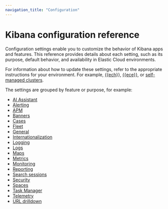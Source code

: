 ```yaml
---
navigation_title: "Configuration"
---
```

# Kibana configuration reference

Configuration settings enable you to customize the behavior of Kibana apps and features.
This reference provides details about each setting, such as its purpose, default behavior, and availability in Elastic Cloud environments.

For information about how to update these settings, refer to the appropriate instructions for your environment. For example, [{{ech}}](docs-content://deploy-manage/deploy/elastic-cloud/edit-stack-settings.md), [{{ece}}](docs-content://deploy-manage/deploy/cloud-enterprise/edit-stack-settings-kibana.md), or [self-managed clusters](docs-content://deploy-manage/deploy/self-managed/configure-kibana.md).

The settings are grouped by feature or purpose, for example:

- [AI Assistant](/reference/configuration-reference/ai-assistant-settings.md)
- [Alerting](/reference/configuration-reference/alerting-settings.md)
- [APM](/reference/configuration-reference/apm-settings.md)
- [Banners](/reference/configuration-reference/banner-settings.md)
- [Cases](/reference/configuration-reference/cases-settings.md)
- [Fleet](/reference/configuration-reference/fleet-settings.md)
- [General](/reference/configuration-reference/general-settings.md)
- [Internationalization](/reference/configuration-reference/internationalization-settings.md)
- [Logging](/reference/configuration-reference/logging-settings.md)
- [Logs](/reference/configuration-reference/logs-settings.md)
- [Maps](/reference/configuration-reference/map-settings.md)
- [Metrics](/reference/configuration-reference/metrics-settings.md)
- [Monitoring](/reference/configuration-reference/monitoring-settings.md)
- [Reporting](/reference/configuration-reference/reporting-settings.md)
- [Search sessions](/reference/configuration-reference/search-sessions-settings.md)
- [Security](/reference/configuration-reference/security-settings.md)
- [Spaces](/reference/configuration-reference/spaces-settings.md)
- [Task Manager](/reference/configuration-reference/task-manager-settings.md)
- [Telemetry](/reference/configuration-reference/telemetry-settings.md)
- [URL drilldown](/reference/configuration-reference/url-drilldown-settings.md)